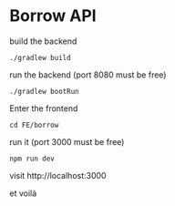 # Borrow API

build the backend

`./gradlew build`

run the backend (port 8080 must be free)

`./gradlew bootRun`

Enter the frontend

`cd FE/borrow`

run it (port 3000 must be free)

`npm run dev`

visit http://localhost:3000

et voilà